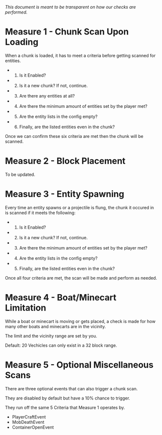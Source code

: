 *This document is meant to be transparent on how our checks are performed.*


# Measure 1 - Chunk Scan Upon Loading
When a chunk is loaded, it has to meet a criteria before getting scanned for entities.
- 1. Is it Enabled?
- 2. Is it a new chunk? If not, continue. 
- 3. Are there any entities at all?
- 4. Are there the minimum amount of entities set by the player met?
- 5. Are the entity lists in the config empty?
- 6. Finally, are the listed entities even in the chunk?

Once we can confirm these six criteria are met then the chunk will be scanned. 


# Measure 2 - Block Placement
To be updated. 


# Measure 3 - Entity Spawning
Every time an entity spawns or a projectile is flung, the chunk it occured in is scanned if it meets the following:
- 1. Is it Enabled?
- 2. Is it a new chunk? If not, continue.
- 3. Are there the minimum amount of entities set by the player met?
- 4. Are the entity lists in the config empty?
- 5. Finally, are the listed entities even in the chunk?

Once all four criteria are met, the scan will be made and perform as needed. 

# Measure 4 - Boat/Minecart Limitation
While a boat or minecart is moving or gets placed, a check is made for how many other boats and minecarts are in the vicinity.

The limit and the vicinity range are set by you. 

Default: 20 Vechicles can only exist in a 32 block range. 

# Measure 5 - Optional Miscellaneous Scans
There are three optional events that can also trigger a chunk scan. 

They are disabled by default but have a 10% chance to trigger.

They run off the same 5 Criteria that Measure 1 operates by.

- PlayerCraftEvent
- MobDeathEvent
- ContainerOpenEvent
